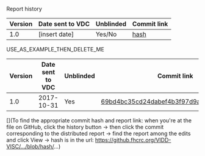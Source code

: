 Report history

| **Version** | **Date sent to VDC**| **Unblinded** | **Commit link**
|------------------|-----------------|------------------|-----------------|
|1.0 | [insert date] | Yes/No | [hash](https://github.fhcrc.org/VIDD-VISC/...) |



USE_AS_EXAMPLE_THEN_DELETE_ME

| **Version** | **Date sent to VDC**| **Unblinded** | **Commit link**
|------------------|-----------------|------------------|-----------------|
|1.0 | 2017-10-31 | Yes | [69bd4bc35cd24dabef4b3f97d9a96068f600891e](https://github.fhcrc.org/VIDD-VISC/Uberla465Analysis/blob/69bd4bc35cd24dabef4b3f97d9a96068f600891e/BAMA/Uberla465_BAMA_PT/Uberla465_BAMA_PT.pdf) |


[](To find the appropriate commit hash and report link: when you're at the file on GitHub, click the history button -> then click the commit corresponding to the distributed report -> find the report among the edits and click View -> hash is in the url: https://github.fhcrc.org/VIDD-VISC/.../blob/hash/...)
